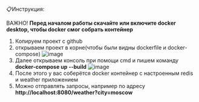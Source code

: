 📋Инструкция:

ВАЖНО!
**Перед началом работы скачайте или включите docker desktop, чтобы docker смог собрать контейнер**

1. Копируем проект с github
2. открываем проект в корне(чтобы были видны dockerfile и docker-compose)
![image](https://github.com/user-attachments/assets/26ff7a14-41e9-44aa-bc9e-e35740275a93)
3. Далее открываем консоль при помощи cmd и пишем команду **docker-compose up --build**
![image](https://github.com/user-attachments/assets/caecd54b-896f-4a1c-a608-762d6e70483e)
4. После этого у вас соберётся docker контейнер с настроенным redis и weather приложением
5. Можно отправлять запросы, например по адресу **http://localhost:8080/weather?city=moscow**
